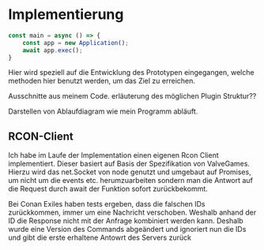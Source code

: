 # Implementierung

```typescript
const main = async () => {
	const app = new Application();
	await app.exec();
}
```

Hier wird speziell auf die Entwicklung des Prototypen eingegangen, welche methoden hier benutzt werden, um das Ziel zu erreichen.

Ausschnitte aus meinem Code. erläuterung des möglichen Plugin Struktur??

Darstellen von Ablaufdiagram wie mein Programm abläuft.






## RCON-Client

Ich habe im Laufe der Implementation einen eigenen Rcon Client implementiert.
Dieser basiert auf Basis der Spezifikation von ValveGames. Hierzu wird das net.Socket von node genutzt und umgebaut auf Promises, um nicht um die events etc. herumzuarbeiten sondern man die Antwort auf die Request durch await der Funktion sofort zurückbekommt.

Bei Conan Exiles haben tests ergeben, dass die falschen IDs zurückkommen, immer um eine Nachricht verschoben. Weshalb anhand der ID die Response nicht mit der Anfrage kombiniert werden kann. Deshalb wurde eine Version des Commands abgeändert und ignoriert nun die IDs und gibt die erste erhaltene Antowrt des Servers zurück

